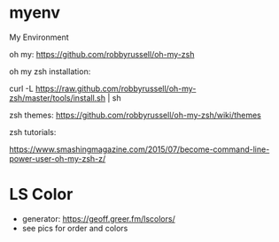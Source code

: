 # myenv
My Environment


oh my: https://github.com/robbyrussell/oh-my-zsh

oh my zsh installation:

curl -L https://raw.github.com/robbyrussell/oh-my-zsh/master/tools/install.sh | sh


zsh themes: https://github.com/robbyrussell/oh-my-zsh/wiki/themes



zsh tutorials:

https://www.smashingmagazine.com/2015/07/become-command-line-power-user-oh-my-zsh-z/



# LS Color 
- generator: https://geoff.greer.fm/lscolors/
- see pics for order and colors


